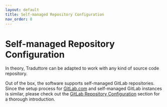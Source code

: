```yaml
---
layout: default
title: Self-managed Repository Configuration
nav_order: 8
---
```


# Self-managed Repository Configuration

In theory, Traduttore can be adapted to work with any kind of source code repository.

Out of the box, the software supports self-managed GitLab repositories. Since the setup process for [GitLab.com](https://gitlab.com) and self-managed GitLab instances is similar, please check out the [GitLab Repository Configuration](gitlab.md) section for a thorough introduction.
